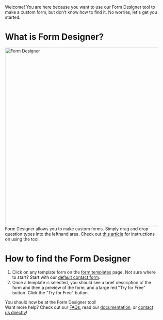 Welcome! You are here because you want to use our Form Designer tool to make a custom form, but don't know how to find it. No worries, let's get you started.
# What is Form Designer?
<img src="https://live.staticflickr.com/65535/51608890099_cac0b51663_c.jpg" width="800" height="589" alt="Form Designer"></a>
Form Designer allows you to make custom forms. Simply drag and drop question types into the lefthand area. Check out [this article](https://github.com/furiouscollective/formkeep-docs/blob/ghoffmann-features/_docs/2021-10-05-feature-form-designer.md) for instructions on using the tool.

# How to find the Form Designer
1. Click on any template form on the [form templates](https://formkeep.com/template_forms) page. Not sure where to start? Start with our [default contact form](https://formkeep.com/template_forms/contact-us-form?click=1).
2. Once a template is selected, you should see a brief description of the form and then a preview of the form, and a large red "Try for Free" button. Click the "Try for Free" button.

You should now be at the Form Designer tool! <br>
Want more help? Check out our [FAQs](https://support.formkeep.com/pages/faq/), read our [documentation](https://support.formkeep.com/pages/explore-topics/), or [contact us directly](https://support.formkeep.com/pages/contact/)! 